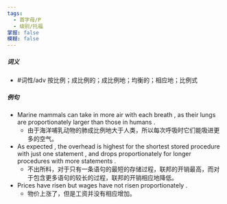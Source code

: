 ```yaml
---
tags:
  - 首字母/P
  - 级别/托福
掌握: false
模糊: false
---
```

##### 词义
- #词性/adv  按比例；成比例的；成比例地；均衡的；相应地；比例式
##### 例句
- Marine mammals can take in more air with each breath , as their lungs are proportionately larger than those in humans .
	- 由于海洋哺乳动物的肺成比例地大于人类，所以每次呼吸时它们能吸进更多的空气。
- As expected , the overhead is highest for the shortest stored procedure with just one statement , and drops proportionately for longer procedures with more statements .
	- 不出所料，对于只有一条语句的最短的存储过程，联邦的开销最高，而对于包含更多语句的较长的过程，联邦的开销相应地降低。
- Prices have risen but wages have not risen proportionately .
	- 物价上涨了，但是工资并没有相应增加。
